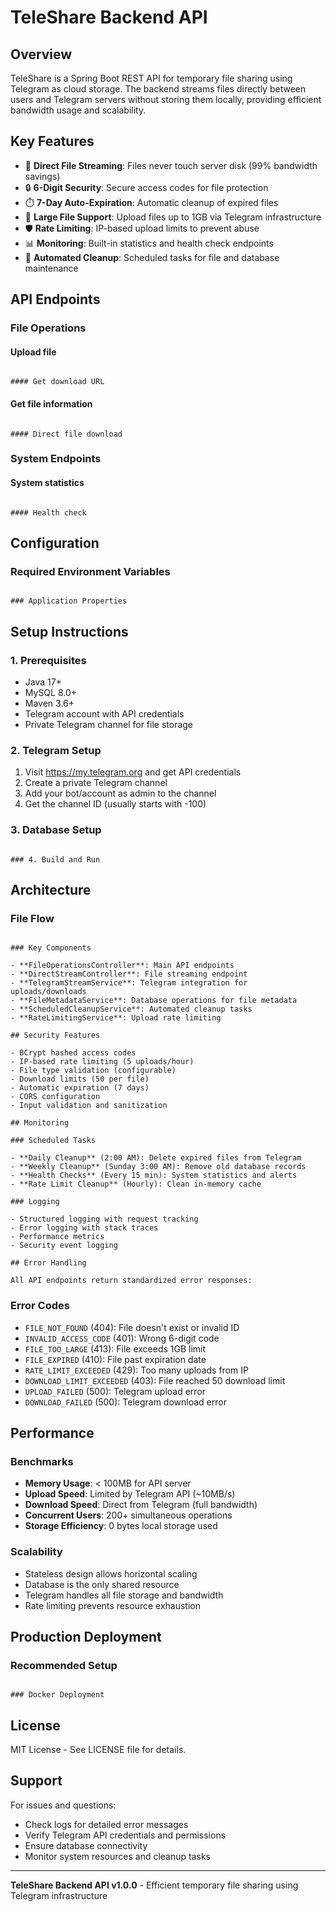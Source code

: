# TeleShare Backend API

## Overview

TeleShare is a Spring Boot REST API for temporary file sharing using Telegram as cloud storage. The backend streams files directly between users and Telegram servers without storing them locally, providing efficient bandwidth usage and scalability.

## Key Features

- 🚀 **Direct File Streaming**: Files never touch server disk (99% bandwidth savings)
- 🔒 **6-Digit Security**: Secure access codes for file protection
- ⏱️ **7-Day Auto-Expiration**: Automatic cleanup of expired files
- 📁 **Large File Support**: Upload files up to 1GB via Telegram infrastructure
- 🛡️ **Rate Limiting**: IP-based upload limits to prevent abuse
- 📊 **Monitoring**: Built-in statistics and health check endpoints
- 🔄 **Automated Cleanup**: Scheduled tasks for file and database maintenance

## API Endpoints

### File Operations

#### Upload file
``````

#### Get download URL
``````

#### Get file information
``````

#### Direct file download
``````

### System Endpoints

#### System statistics
``````

#### Health check
``````

## Configuration

### Required Environment Variables

``````

### Application Properties

``````

## Setup Instructions

### 1. Prerequisites

- Java 17+
- MySQL 8.0+
- Maven 3.6+
- Telegram account with API credentials
- Private Telegram channel for file storage

### 2. Telegram Setup

1. Visit https://my.telegram.org and get API credentials
2. Create a private Telegram channel
3. Add your bot/account as admin to the channel
4. Get the channel ID (usually starts with -100)

### 3. Database Setup

``````

### 4. Build and Run

``````

## Architecture

### File Flow
``````

### Key Components

- **FileOperationsController**: Main API endpoints
- **DirectStreamController**: File streaming endpoint
- **TelegramStreamService**: Telegram integration for uploads/downloads
- **FileMetadataService**: Database operations for file metadata
- **ScheduledCleanupService**: Automated cleanup tasks
- **RateLimitingService**: Upload rate limiting

## Security Features

- BCrypt hashed access codes
- IP-based rate limiting (5 uploads/hour)
- File type validation (configurable)
- Download limits (50 per file)
- Automatic expiration (7 days)
- CORS configuration
- Input validation and sanitization

## Monitoring

### Scheduled Tasks

- **Daily Cleanup** (2:00 AM): Delete expired files from Telegram
- **Weekly Cleanup** (Sunday 3:00 AM): Remove old database records
- **Health Checks** (Every 15 min): System statistics and alerts
- **Rate Limit Cleanup** (Hourly): Clean in-memory cache

### Logging

- Structured logging with request tracking
- Error logging with stack traces
- Performance metrics
- Security event logging

## Error Handling

All API endpoints return standardized error responses:

``````

### Error Codes

- `FILE_NOT_FOUND` (404): File doesn't exist or invalid ID
- `INVALID_ACCESS_CODE` (401): Wrong 6-digit code
- `FILE_TOO_LARGE` (413): File exceeds 1GB limit
- `FILE_EXPIRED` (410): File past expiration date
- `RATE_LIMIT_EXCEEDED` (429): Too many uploads from IP
- `DOWNLOAD_LIMIT_EXCEEDED` (403): File reached 50 download limit
- `UPLOAD_FAILED` (500): Telegram upload error
- `DOWNLOAD_FAILED` (500): Telegram download error

## Performance

### Benchmarks

- **Memory Usage**: < 100MB for API server
- **Upload Speed**: Limited by Telegram API (~10MB/s)
- **Download Speed**: Direct from Telegram (full bandwidth)
- **Concurrent Users**: 200+ simultaneous operations
- **Storage Efficiency**: 0 bytes local storage used

### Scalability

- Stateless design allows horizontal scaling
- Database is the only shared resource
- Telegram handles all file storage and bandwidth
- Rate limiting prevents resource exhaustion

## Production Deployment

### Recommended Setup

``````

### Docker Deployment

``````

## License

MIT License - See LICENSE file for details.

## Support

For issues and questions:
- Check logs for detailed error messages
- Verify Telegram API credentials and permissions
- Ensure database connectivity
- Monitor system resources and cleanup tasks

---

**TeleShare Backend API v1.0.0** - Efficient temporary file sharing using Telegram infrastructure